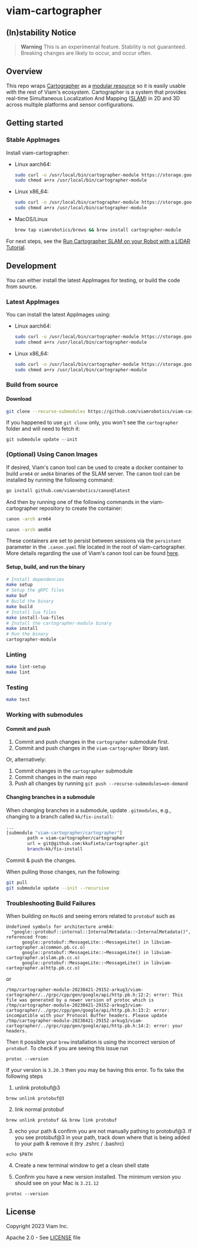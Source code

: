 # viam-cartographer

## (In)stability Notice
> **Warning**
> This is an experimental feature. Stability is not guaranteed. Breaking changes are likely to occur, and occur often.

## Overview

This repo wraps [Cartographer](https://github.com/cartographer-project/cartographer) as a [modular resource](https://docs.viam.com/program/extend/modular-resources/) so it is easily usable with the rest of Viam's ecosystem. Cartographer is a system that provides real-time Simultaneous Localization
And Mapping ([SLAM](https://en.wikipedia.org/wiki/Simultaneous_localization_and_mapping)) in 2D and 3D across multiple platforms and sensor configurations.

## Getting started

### Stable AppImages

Install viam-cartographer:

* Linux aarch64:
    ```bash
    sudo curl -o /usr/local/bin/cartographer-module https://storage.googleapis.com/packages.viam.com/apps/slam-servers/cartographer-module-stable-aarch64.AppImage
    sudo chmod a+rx /usr/local/bin/cartographer-module
    ```
 * Linux x86_64:
    ```bash
    sudo curl -o /usr/local/bin/cartographer-module https://storage.googleapis.com/packages.viam.com/apps/slam-servers/cartographer-module-stable-x86_64.AppImage
    sudo chmod a+rx /usr/local/bin/cartographer-module
    ```
* MacOS/Linux
    ```bash
    brew tap viamrobotics/brews && brew install cartographer-module
    ```

For next steps, see the [Run Cartographer SLAM on your Robot with a LIDAR Tutorial](https://docs.viam.com/services/slam/run-slam-cartographer/).

## Development

You can either install the latest AppImages for testing, or build the code from source.

### Latest AppImages

You can install the latest AppImages using:
* Linux aarch64:
    ```bash
    sudo curl -o /usr/local/bin/cartographer-module https://storage.googleapis.com/packages.viam.com/apps/slam-servers/cartographer-module-latest-aarch64.AppImage
    sudo chmod a+rx /usr/local/bin/cartographer-module
    ```
 * Linux x86_64:
    ```bash
    sudo curl -o /usr/local/bin/cartographer-module https://storage.googleapis.com/packages.viam.com/apps/slam-servers/cartographer-module-latest-x86_64.AppImage
    sudo chmod a+rx /usr/local/bin/cartographer-module
    ```

### Build from source

#### Download
```bash
git clone --recurse-submodules https://github.com/viamrobotics/viam-cartographer.git
```

If you happened to use `git clone` only, you won't see the `cartographer` folder and will need to fetch it:

`git submodule update --init`

### (Optional) Using Canon Images

If desired, Viam's canon tool can be used to create a docker container to build `arm64` or `amd64` binaries of the SLAM server. The canon tool can be installed by running the following command: 

```bash
go install github.com/viamrobotics/canon@latest
```

And then by running one of the following commands in the viam-cartographer repository to create the container:

```bash
canon -arch arm64
```

```bash
canon -arch amd64
```

These containers are set to persist between sessions via the `persistent` parameter in the `.canon.yaml` file located in the root of viam-cartographer. More details regarding the use of Viam's canon tool can be found [here](https://github.com/viamrobotics/canon).

#### Setup, build, and run the binary

```bash
# Install dependencies
make setup
# Setup the gRPC files
make buf 
# Build the binary
make build
# Install lua files
make install-lua-files
# Install the cartographer-module binary
make install
# Run the binary
cartographer-module
```

### Linting

```bash
make lint-setup
make lint
```
### Testing

```bash
make test
```
### Working with submodules

#### Commit and push
1. Commit and push changes in the `cartographer` submodule first.
2. Commit and push changes in the `viam-cartographer` library last.

Or, alternatively:
1. Commit changes in the `cartographer` submodule
2. Commit changes in the main repo
3. Push all changes by running `git push --recurse-submodules=on-demand`

#### Changing branches in a submodule
When changing branches in a submodule, update `.gitmodules`, e.g., changing to a branch called `kk/fix-install`:

```bash
...
[submodule "viam-cartographer/cartographer"]
        path = viam-cartographer/cartographer
        url = git@github.com:kkufieta/cartographer.git
        branch=kk/fix-install
```

Commit & push the changes.

When pulling those changes, run the following:
```bash
git pull
git submodule update --init --recursive
```

### Troubleshooting Build Failures
When building on `MacOS` and seeing errors related to `protobuf` such as

```
Undefined symbols for architecture arm64:
  "google::protobuf::internal::InternalMetadata::~InternalMetadata()", referenced from:
      google::protobuf::MessageLite::~MessageLite() in libviam-cartographer.a(common.pb.cc.o)
      google::protobuf::MessageLite::~MessageLite() in libviam-cartographer.a(slam.pb.cc.o)
      google::protobuf::MessageLite::~MessageLite() in libviam-cartographer.a(http.pb.cc.o)
```

or

```
/tmp/cartographer-module-20230421-29152-arkug3/viam-cartographer/../grpc/cpp/gen/google/api/http.pb.h:12:2: error: This file was generated by a newer version of protoc which is
/tmp/cartographer-module-20230421-29152-arkug3/viam-cartographer/../grpc/cpp/gen/google/api/http.pb.h:13:2: error: incompatible with your Protocol Buffer headers. Please update
/tmp/cartographer-module-20230421-29152-arkug3/viam-cartographer/../grpc/cpp/gen/google/api/http.pb.h:14:2: error: your headers.
```

Then it possible your `brew` installation is using the incorrect version of `protobuf`. To check if you are seeing this issue run

```
protoc --version
```

If your version is `3.20.3` then you may be having this error. To fix take the following steps

1. unlink protobuf@3

```
brew unlink protobuf@3
```

2. link normal protobuf

```
brew unlink protobuf && brew link protobuf
```

3. echo your path & confirm you are not manually pathing to protobuf@3. If you see protobuf@3 in your path, track down where that is being added to your path & remove it (try .zshrc / .bashrc)

```
echo $PATH
```

4. Create a new terminal window to get a clean shell state

5. Confirm you have a new version installed. The minimum version you should see on your Mac is `3.21.12`

```
protoc --version
```

## License
Copyright 2023 Viam Inc.

Apache 2.0 - See [LICENSE](https://github.com/viamrobotics/slam/blob/main/LICENSE) file
